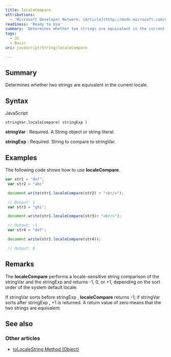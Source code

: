 ```yaml
---
title: localeCompare
attributions:
  - 'Microsoft Developer Network: [Article](http://msdn.microsoft.com/en-us/library/ie/62b7ahzy(v=vs.94).aspx)'
readiness: 'Ready to Use'
summary: 'Determines whether two strings are equivalent in the current locale.'
tags:
  - JS
  - Basic
uri: javascript/String/localeCompare

---
```

## <span>Summary</span>

Determines whether two strings are equivalent in the current locale.

## <span>Syntax</span>

<span class="language">JavaScript</span>

    stringVar.localeCompare( stringExp )

**stringVar**
:   Required. A String object or string literal.

**stringExp**
:   Required. String to compare to stringVar.

## <span>Examples</span>

The following code shows how to use **localeCompare**.

``` js
var str1 = "def";
 var str2 = "abc"

 document.write(str1.localeCompare(str2) + "<br/>");

 // Output: 1
 var str3 = "ghi";

 document.write(str1.localeCompare(str3)+ "<br/>");

 // Output: -1
 var str4 = "def";

 document.write(str1.localeCompare(str4));

 // Output: 0
```

## <span>Remarks</span>

The **localeCompare** performs a locale-sensitive string comparison of the stringVar and the stringExp and returns -1, 0, or +1, depending on the sort order of the system default locale.

If stringVar sorts before stringExp , **localeCompare** returns -1; if stringVar sorts after stringExp , +1 is returned. A return value of zero means that the two strings are equivalent.

## <span>See also</span>

### <span>Other articles</span>

-   [toLocaleString Method (Object)](/javascript/Object/toLocaleString)

